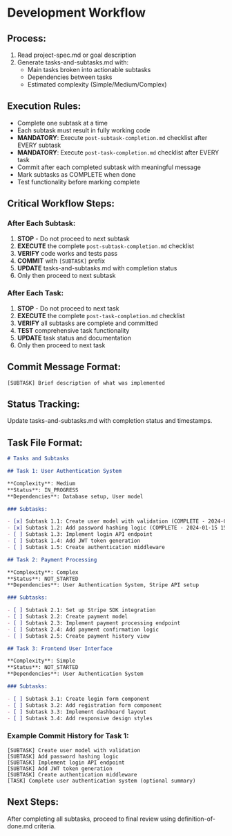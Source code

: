 # Development Workflow

## Process:

1. Read project-spec.md or goal description
2. Generate tasks-and-subtasks.md with:
   - Main tasks broken into actionable subtasks
   - Dependencies between tasks
   - Estimated complexity (Simple/Medium/Complex)

## Execution Rules:

- Complete one subtask at a time
- Each subtask must result in fully working code
- **MANDATORY**: Execute `post-subtask-completion.md` checklist after EVERY subtask
- **MANDATORY**: Execute `post-task-completion.md` checklist after EVERY task
- Commit after each completed subtask with meaningful message
- Mark subtasks as COMPLETE when done
- Test functionality before marking complete

## Critical Workflow Steps:

### After Each Subtask:

1. **STOP** - Do not proceed to next subtask
2. **EXECUTE** the complete `post-subtask-completion.md` checklist
3. **VERIFY** code works and tests pass
4. **COMMIT** with `[SUBTASK]` prefix
5. **UPDATE** tasks-and-subtasks.md with completion status
6. Only then proceed to next subtask

### After Each Task:

1. **STOP** - Do not proceed to next task
2. **EXECUTE** the complete `post-task-completion.md` checklist
3. **VERIFY** all subtasks are complete and committed
4. **TEST** comprehensive task functionality
5. **UPDATE** task status and documentation
6. Only then proceed to next task

## Commit Message Format:

`[SUBTASK] Brief description of what was implemented`

## Status Tracking:

Update tasks-and-subtasks.md with completion status and timestamps.

## Task File Format:

```markdown
# Tasks and Subtasks

## Task 1: User Authentication System

**Complexity**: Medium
**Status**: IN_PROGRESS
**Dependencies**: Database setup, User model

### Subtasks:

- [x] Subtask 1.1: Create user model with validation (COMPLETE - 2024-01-15 14:30)
- [x] Subtask 1.2: Add password hashing logic (COMPLETE - 2024-01-15 15:45)
- [ ] Subtask 1.3: Implement login API endpoint
- [ ] Subtask 1.4: Add JWT token generation
- [ ] Subtask 1.5: Create authentication middleware

## Task 2: Payment Processing

**Complexity**: Complex
**Status**: NOT_STARTED
**Dependencies**: User Authentication System, Stripe API setup

### Subtasks:

- [ ] Subtask 2.1: Set up Stripe SDK integration
- [ ] Subtask 2.2: Create payment model
- [ ] Subtask 2.3: Implement payment processing endpoint
- [ ] Subtask 2.4: Add payment confirmation logic
- [ ] Subtask 2.5: Create payment history view

## Task 3: Frontend User Interface

**Complexity**: Simple
**Status**: NOT_STARTED
**Dependencies**: User Authentication System

### Subtasks:

- [ ] Subtask 3.1: Create login form component
- [ ] Subtask 3.2: Add registration form component
- [ ] Subtask 3.3: Implement dashboard layout
- [ ] Subtask 3.4: Add responsive design styles
```

### Example Commit History for Task 1:

```
[SUBTASK] Create user model with validation
[SUBTASK] Add password hashing logic
[SUBTASK] Implement login API endpoint
[SUBTASK] Add JWT token generation
[SUBTASK] Create authentication middleware
[TASK] Complete user authentication system (optional summary)
```

## Next Steps:

After completing all subtasks, proceed to final review using definition-of-done.md criteria.
